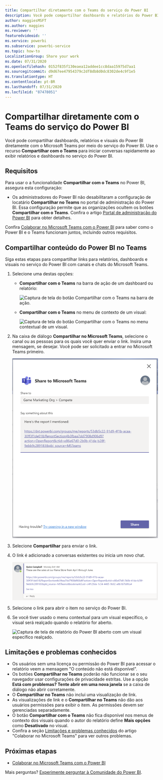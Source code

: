 ```yaml
---
title: Compartilhar diretamente com o Teams do serviço do Power BI
description: Você pode compartilhar dashboards e relatórios do Power BI diretamente com o Microsoft Teams por meio do serviço do Power BI.
author: maggiesMSFT
ms.author: maggies
ms.reviewer: ''
featuredvideoid: ''
ms.service: powerbi
ms.subservice: powerbi-service
ms.topic: how-to
LocalizationGroup: Share your work
ms.date: 07/31/2020
ms.openlocfilehash: 0152f835f130eaea12addee1cc8daa15975d7aa1
ms.sourcegitcommit: d9d67ee47954379c2df8db8d0dc8302de4c9f1e5
ms.translationtype: HT
ms.contentlocale: pt-BR
ms.lasthandoff: 07/31/2020
ms.locfileid: "87478051"
---
```

# <a name="share-directly-to-teams-from-the-power-bi-service"></a>Compartilhar diretamente com o Teams do serviço do Power BI

Você pode compartilhar dashboards, relatórios e visuais do Power BI diretamente com o Microsoft Teams por meio do serviço do Power BI. Use o recurso **Compartilhar com o Teams** para iniciar conversas rapidamente ao exibir relatórios e dashboards no serviço do Power BI.

## <a name="requirements"></a>Requisitos

Para usar o a funcionalidade **Compartilhar com o Teams** no Power BI, assegura esta configuração:

- Os administradores do Power BI não desabilitaram a configuração de locatário **Compartilhar no Teams** no portal de administração do Power BI. Essa configuração permite que as organizações ocultem os botões **Compartilhar com o Teams**. Confira o artigo [Portal de administração do Power BI](../admin/service-admin-portal.md#share-to-teams-tenant-setting) para obter detalhes.

Confira [Colaborar no Microsoft Teams com o Power BI](service-collaborate-microsoft-teams.md) para saber como o Power BI e o Teams funcionam juntos, incluindo outros requisitos.

## <a name="share-power-bi-content-to-teams"></a>Compartilhar conteúdo do Power BI no Teams

Siga estas etapas para compartilhar links para relatórios, dashboards e visuais no serviço do Power BI com canais e chats do Microsoft Teams.

1. Selecione uma destas opções:

   * **Compartilhar com o Teams** na barra de ação de um dashboard ou relatório:

       ![Captura de tela do botão Compartilhar com o Teams na barra de ação.](media/service-share-report-teams/service-teams-share-to-teams-action-bar-button.png)
    
   * **Compartilhar com o Teams** no menu de contexto de um visual:
    
      ![Captura de tela do botão Compartilhar com o Teams no menu contextual de um visual.](media/service-share-report-teams/service-teams-share-to-teams-visual-context-menu.png)

1. Na caixa de diálogo **Compartilhar no Microsoft Teams**, selecione o canal ou as pessoas para os quais você quer enviar o link. Insira uma mensagem, se desejar. Você pode ser solicitado a entrar no Microsoft Teams primeiro.

    ![Captura de tela da caixa de diálogo Compartilhar com o Microsoft Teams com informações e mensagem.](media/service-share-report-teams/service-teams-share-to-teams-dialog.png)

1. Selecione **Compartilhar** para enviar o link.
    
1. O link é adicionado a conversas existentes ou inicia um novo chat.

    ![Captura de tela de conversa do Microsoft Teams com link para um item do Power BI.](media/service-share-report-teams/service-teams-share-to-teams-deep-link.png)

1. Selecione o link para abrir o item no serviço do Power BI.

1. Se você tiver usado o menu contextual para um visual específico, o visual será realçado quando o relatório for aberto.

    ![Captura de tela de relatório do Power BI aberto com um visual específico realçado.](media/service-share-report-teams/service-teams-share-to-teams-spotlight-visual.png)


## <a name="known-issues-and-limitations"></a>Limitações e problemas conhecidos

- Os usuários sem uma licença ou permissão do Power BI para acessar o relatório veem a mensagem "O conteúdo não está disponível".
- Os botões **Compartilhar no Teams** poderão não funcionar se o seu navegador usar configurações de privacidade estritas. Use a opção **Está com problemas? Tente abrir em uma nova janela** se a caixa de diálogo não abrir corretamente.
- O **Compartilhar no Teams** não inclui uma visualização de link.
- As visualizações de link e o **Compartilhar no Teams** não dão aos usuários permissões para exibir o item. As permissões devem ser gerenciadas separadamente.
- O botão **Compartilhar com o Teams** não fica disponível nos menus de contexto dos visuais quando o autor do relatório define **Mais opções** como **Desativado** no visual.
- Confira a seção [Limitações e problemas conhecidos](service-collaborate-microsoft-teams.md#known-issues-and-limitations) do artigo "Colaborar no Microsoft Teams" para ver outros problemas.

## <a name="next-steps"></a>Próximas etapas

- [Colaborar no Microsoft Teams com o Power BI](service-collaborate-microsoft-teams.md)

Mais perguntas? [Experimente perguntar à Comunidade do Power BI](https://community.powerbi.com/).
